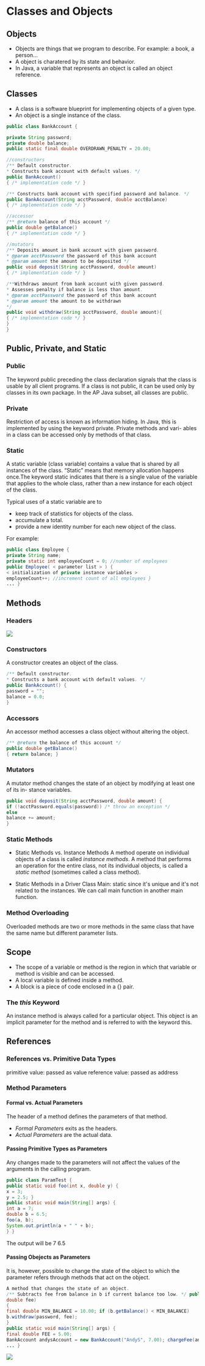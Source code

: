 # Classes and Objects
## Objects
* Objects are things that we program to describe. For example: a book, a person...
* A object is charatered by its state and behavior.
* In Java, a variable that represents an object is called an object reference.
## Classes
* A class is a software blueprint for implementing objects of a given type.
* An object is a single instance of the class.
```Java
public class BankAccount {

private String password;
private double balance;
public static final double OVERDRAWN_PENALTY = 20.00;

//constructors
/** Default constructor.
* Constructs bank account with default values. */
public BankAccount()
{ /* implementation code */ }

/** Constructs bank account with specified password and balance. */
public BankAccount(String acctPassword, double acctBalance)
{ /* implementation code */ }

//accessor
/** @return balance of this account */
public double getBalance()
{ /* implementation code */ }

//mutators
/** Deposits amount in bank account with given password.
* @param acctPassword the password of this bank account
* @param amount the amount to be deposited */
public void deposit(String acctPassword, double amount)
{ /* implementation code */ }

/**Withdraws amount from bank account with given password.
* Assesses penalty if balance is less than amount.
* @param acctPassword the password of this bank account
* @param amount the amount to be withdrawn
*/
public void withdraw(String acctPassword, double amount){
{ /* implementation code */ }
}
}
```
## Public, Private, and Static
### Public
The keyword public preceding the class declaration signals that the class is usable by all client programs. If a class is not public, it can be used only by classes in its own package. In the AP Java subset, all classes are public.
### Private
 Restriction of access is known as information hiding. In Java, this is implemented by using the keyword private. Private methods and vari- ables in a class can be accessed only by methods of that class.
 ### Static
 A static variable (class variable) contains a value that is shared by all instances of the class. “Static” means that memory allocation happens once.The keyword static indicates that there is a single value of the variable that applies to the whole class, rather than a new instance for each object of the class.
 
 Typical uses of a static variable are to
 
 * keep track of statistics for objects of the class.
 *  accumulate a total.
 * provide a new identity number for each new object of the class.
 
 For example:
 ```Java
 public class Employee {
 private String name;
 private static int employeeCount = 0; //number of employees
 public Employee( < parameter list > ) {
 < initialization of private instance variables >
 employeeCount++; //increment count of all employees }
 ... }
 ```
 
 ## Methods
 ### Headers
![](Method_Headers.png)

### Constructors
A constructor creates an object of the class.
```Java
/** Default constructor.
* Constructs a bank account with default values. */
public BankAccount() {
password = "";
balance = 0.0;
}
```
### Accessors
An accessor method accesses a class object without altering the object.
```Java
/** @return the balance of this account */
public double getBalance()
{ return balance; }
```
### Mutators
A mutator method changes the state of an object by modifying at least one of its in- stance variables.
```Java
public void deposit(String acctPassword, double amount) {
if (!acctPassword.equals(password)) /* throw an exception */
else
balance += amount;
}
```
### Static Methods
* Static Methods vs. Instance Methods
A method operate on individual objects of a class is called *instance methods*.
A method that performs an operation for the entire class, not its individual objects, is called a *static method* (sometimes called a class method).

* Static Methods in a Driver Class
Main: static since it's unique and it's not related to the instances.
We can call main function in another main function.

### Method Overloading
Overloaded methods are two or more methods in the same class that have the same name but different parameter lists.

## Scope
* The scope of a variable or method is the region in which that variable or method is visible and can be accessed.
* A local variable is defined inside a method.
* A block is a piece of code enclosed in a {} pair.

### The *this* Keyword
An instance method is always called for a particular object. This object is an implicit parameter for the method and is referred to with the keyword this.

## References
### References vs. Primitive Data Types
primitive value: passed as value
reference value: passed as address

### Method Parameters
#### Formal vs. Actual Parameters
The header of a method defines the parameters of that method.
* *Formal Parameters* exits as the headers.
* *Actual Parameters* are the actual data.

#### Passing Primitive Types as Parameters
Any changes made to the parameters will not affect the values of the arguments in the calling program.
```Java
public class ParamTest {
public static void foo(int x, double y) {
x = 3;
y = 2.5; }
public static void main(String[] args) {
int a = 7;
double b = 6.5;
foo(a, b);
System.out.println(a + " " + b);
} }
```
The output will be 7 6.5

#### Passing Obejects as Parameters
It is, however, possible to change the state of the object to which the parameter refers through methods that act on the object.
```Java
A method that changes the state of an object.
/** Subtracts fee from balance in b if current balance too low. */ public static void chargeFee(BankAccount b, String password,
double fee)
{
final double MIN_BALANCE = 10.00; if (b.getBalance() < MIN_BALANCE)
b.withdraw(password, fee);
}
public static void main(String[] args) {
final double FEE = 5.00;
BankAccount andysAccount = new BankAccount("AndyS", 7.00); chargeFee(andysAccount, "AndyS", FEE);
... }
```
![](Images/Parameter.png)


















